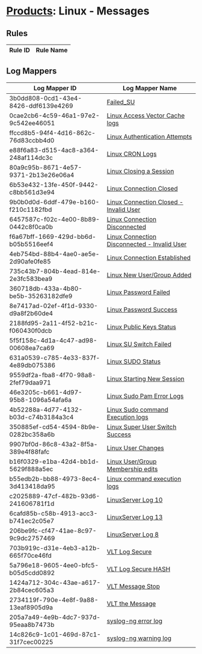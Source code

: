 # [Products](README.md): Linux - Messages

## Rules

|Rule ID|Rule Name|
|----|----|


## Log Mappers

|Log Mapper ID|Log Mapper Name|
|----|----|
|3b0dd808-0cd1-43e4-8426-ddf6139e4269|[Failed_SU](../mappings/3b0dd808-0cd1-43e4-8426-ddf6139e4269.md)|
|0cae2cb6-4c59-46a1-97e2-9c542ee46051|[Linux Access Vector Cache logs](../mappings/0cae2cb6-4c59-46a1-97e2-9c542ee46051.md)|
|ffccd8b5-94f4-4d16-862c-76d83ccbb4d0|[Linux Authentication Attempts](../mappings/ffccd8b5-94f4-4d16-862c-76d83ccbb4d0.md)|
|e88f6a83-d515-4ac8-a364-248af114dc3c|[Linux CRON Logs](../mappings/e88f6a83-d515-4ac8-a364-248af114dc3c.md)|
|80a9c95b-8671-4e57-9371-2b13e26e06a4|[Linux Closing a Session](../mappings/80a9c95b-8671-4e57-9371-2b13e26e06a4.md)|
|6b53e432-13fe-450f-9442-c8bb561d3e94|[Linux Connection Closed](../mappings/6b53e432-13fe-450f-9442-c8bb561d3e94.md)|
|9b0b0d0d-6ddf-479e-b160-f210c1182fbd|[Linux Connection Closed - Invalid User](../mappings/9b0b0d0d-6ddf-479e-b160-f210c1182fbd.md)|
|6457587c-f02c-4e00-8b89-0442c8f0ca0b|[Linux Connection Disconnected](../mappings/6457587c-f02c-4e00-8b89-0442c8f0ca0b.md)|
|f6a67bff-1669-429d-bb6d-b05b5516eef4|[Linux Connection Disconnected - Invalid User](../mappings/f6a67bff-1669-429d-bb6d-b05b5516eef4.md)|
|4eb754bd-88b4-4ae0-ae5e-2d90afe0fe85|[Linux Connection Established](../mappings/4eb754bd-88b4-4ae0-ae5e-2d90afe0fe85.md)|
|735c43b7-804b-4ead-814e-2e3fc583bea9|[Linux New User/Group Added](../mappings/735c43b7-804b-4ead-814e-2e3fc583bea9.md)|
|360718db-433a-4b80-be5b-35263182dfe9|[Linux Password Failed](../mappings/360718db-433a-4b80-be5b-35263182dfe9.md)|
|8e7417ad-02ef-4f1d-9330-d9a8f2b60de4|[Linux Password Success](../mappings/8e7417ad-02ef-4f1d-9330-d9a8f2b60de4.md)|
|2188fd95-2a11-4f52-b21c-f060430f0dcb|[Linux Public Keys Status](../mappings/2188fd95-2a11-4f52-b21c-f060430f0dcb.md)|
|5f5f158c-4d1a-4c47-ad98-00608ea7ca69|[Linux SU Switch Failed](../mappings/5f5f158c-4d1a-4c47-ad98-00608ea7ca69.md)|
|631a0539-c785-4e33-837f-4e89db075386|[Linux SUDO Status](../mappings/631a0539-c785-4e33-837f-4e89db075386.md)|
|9559df2a-fba8-4f70-98a8-2fef79daa971|[Linux Starting New Session](../mappings/9559df2a-fba8-4f70-98a8-2fef79daa971.md)|
|46e3205c-b661-4d97-95b8-1096a54afa6a|[Linux Sudo Pam Error Logs](../mappings/46e3205c-b661-4d97-95b8-1096a54afa6a.md)|
|4b52288a-4d77-4132-b03d-c74b3184a3c4|[Linux Sudo command Execution logs](../mappings/4b52288a-4d77-4132-b03d-c74b3184a3c4.md)|
|350885ef-cd54-4594-8b9e-0282bc358a6b|[Linux Super User Switch Success](../mappings/350885ef-cd54-4594-8b9e-0282bc358a6b.md)|
|9907bf0d-86c8-43a2-8f5a-389e4f88fafc|[Linux User Changes](../mappings/9907bf0d-86c8-43a2-8f5a-389e4f88fafc.md)|
|b16f0329-e1ba-42d4-bb1d-5629f888a5ec|[Linux User/Group Membership edits](../mappings/b16f0329-e1ba-42d4-bb1d-5629f888a5ec.md)|
|b55edb2b-bb88-4973-8ec4-3d413418da95|[Linux command execution logs](../mappings/b55edb2b-bb88-4973-8ec4-3d413418da95.md)|
|c2025889-47cf-482b-93d6-241606781f1d|[LinuxServer Log 10](../mappings/c2025889-47cf-482b-93d6-241606781f1d.md)|
|6cafd85b-c58b-4913-acc3-b741ec2c05e7|[LinuxServer Log 13](../mappings/6cafd85b-c58b-4913-acc3-b741ec2c05e7.md)|
|206be9fc-cf47-41ae-8c97-9c9dc2757469|[LinuxServer Log 8](../mappings/206be9fc-cf47-41ae-8c97-9c9dc2757469.md)|
|703b919c-d31e-4eb3-a12b-665f70ce46fd|[VLT Log Secure](../mappings/703b919c-d31e-4eb3-a12b-665f70ce46fd.md)|
|5a796e18-9605-4ee0-bfc5-b05d5cdd0892|[VLT Log Secure HASH](../mappings/5a796e18-9605-4ee0-bfc5-b05d5cdd0892.md)|
|1424a712-304c-43ae-a617-2b84cec605a3|[VLT Message Stop](../mappings/1424a712-304c-43ae-a617-2b84cec605a3.md)|
|2734119f-790e-4e8f-9a88-13eaf8905d9a|[VLT the Message](../mappings/2734119f-790e-4e8f-9a88-13eaf8905d9a.md)|
|205a7a49-4e9b-4dc7-937d-95eaa8b7473b|[syslog-ng error log](../mappings/205a7a49-4e9b-4dc7-937d-95eaa8b7473b.md)|
|14c826c9-1c01-469d-87c1-31f7cec00225|[syslog-ng warning log](../mappings/14c826c9-1c01-469d-87c1-31f7cec00225.md)|


